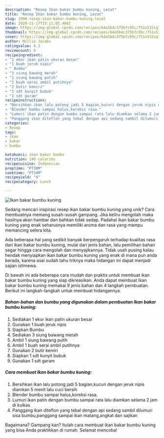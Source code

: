 ```yaml
---
description: "Resep Ikan bakar bumbu kuning, Lezat"
title: "Resep Ikan bakar bumbu kuning, Lezat"
slug: 1990-resep-ikan-bakar-bumbu-kuning-lezat
date: 2020-11-17T15:11:03.486Z
image: https://img-global.cpcdn.com/recipes/64a5b4c375bfc95c/751x532cq70/ikan-bakar-bumbu-kuning-foto-resep-utama.jpg
thumbnail: https://img-global.cpcdn.com/recipes/64a5b4c375bfc95c/751x532cq70/ikan-bakar-bumbu-kuning-foto-resep-utama.jpg
cover: https://img-global.cpcdn.com/recipes/64a5b4c375bfc95c/751x532cq70/ikan-bakar-bumbu-kuning-foto-resep-utama.jpg
author: Millie Jacobs
ratingvalue: 4.3
reviewcount: 9
recipeingredient:
- "1 ekor ikan patin ukuran besar"
- "1 buah jeruk nipis"
- " Bumbu"
- "3 siung bawang merah"
- "1 siung bawang putih"
- "1 buah serai ambil putihnya"
- "2 butir kemiri"
- "1 sdt kunyit bubuk"
- "1 sdt garam"
recipeinstructions:
- "Bersihkan ikan lalu potong jadi 5 bagian,kucuri dengan jeruk nipis diamkan 5 menit lalu cuci bersih"
- "Blender bumbu sampai halus,koreksi rasa."
- "Lumuri ikan patin dengan bumbu sampai rata lalu diamkan selama 2 jam di kulkas"
- "Panggang ikan diteflon yang tebal dengan api sedang sambil dilumuri sisa bumbu,panggang sampai ikan matang,angkat dan sajikan"
categories:
- Resep
tags:
- ikan
- bakar
- bumbu

katakunci: ikan bakar bumbu 
nutrition: 140 calories
recipecuisine: Indonesian
preptime: "PT30M"
cooktime: "PT34M"
recipeyield: "4"
recipecategory: Lunch

---
```



![Ikan bakar bumbu kuning](https://img-global.cpcdn.com/recipes/64a5b4c375bfc95c/751x532cq70/ikan-bakar-bumbu-kuning-foto-resep-utama.jpg)

Sedang mencari inspirasi resep ikan bakar bumbu kuning yang unik? Cara membuatnya memang susah-susah gampang. Jika keliru mengolah maka hasilnya akan hambar dan bahkan tidak sedap. Padahal ikan bakar bumbu kuning yang enak seharusnya memiliki aroma dan rasa yang mampu memancing selera kita.



Ada beberapa hal yang sedikit banyak berpengaruh terhadap kualitas rasa dari ikan bakar bumbu kuning, mulai dari jenis bahan, lalu pemilihan bahan segar hingga cara mengolah dan menyajikannya. Tidak usah pusing kalau hendak menyiapkan ikan bakar bumbu kuning yang enak di mana pun anda berada, karena asal sudah tahu triknya maka hidangan ini dapat menjadi sajian istimewa.


Di bawah ini ada beberapa cara mudah dan praktis untuk membuat ikan bakar bumbu kuning yang siap dikreasikan. Anda dapat membuat Ikan bakar bumbu kuning memakai 9 jenis bahan dan 4 langkah pembuatan. Berikut ini langkah-langkah untuk membuat hidangannya.

<!--inarticleads1-->

##### Bahan-bahan dan bumbu yang digunakan dalam pembuatan Ikan bakar bumbu kuning:

1. Sediakan 1 ekor ikan patin ukuran besar
1. Gunakan 1 buah jeruk nipis
1. Siapkan  Bumbu
1. Sediakan 3 siung bawang merah
1. Ambil 1 siung bawang putih
1. Ambil 1 buah serai ambil putihnya
1. Gunakan 2 butir kemiri
1. Siapkan 1 sdt kunyit bubuk
1. Gunakan 1 sdt garam




<!--inarticleads2-->

##### Cara membuat Ikan bakar bumbu kuning:

1. Bersihkan ikan lalu potong jadi 5 bagian,kucuri dengan jeruk nipis diamkan 5 menit lalu cuci bersih
1. Blender bumbu sampai halus,koreksi rasa.
1. Lumuri ikan patin dengan bumbu sampai rata lalu diamkan selama 2 jam di kulkas
1. Panggang ikan diteflon yang tebal dengan api sedang sambil dilumuri sisa bumbu,panggang sampai ikan matang,angkat dan sajikan




Bagaimana? Gampang kan? Itulah cara membuat ikan bakar bumbu kuning yang bisa Anda praktikkan di rumah. Selamat mencoba!
